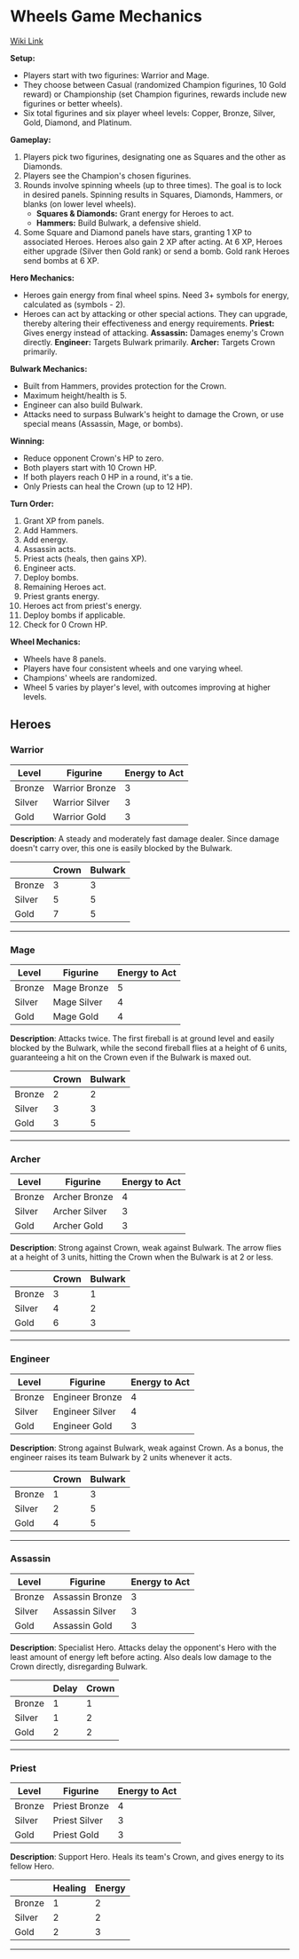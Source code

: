 # Wheels Game Mechanics

[Wiki Link](https://seaofstars.fandom.com/wiki/Wheels)

**Setup:**

- Players start with two figurines: Warrior and Mage.
- They choose between Casual (randomized Champion figurines, 10 Gold reward) or Championship (set Champion figurines, rewards include new figurines or better wheels).
- Six total figurines and six player wheel levels: Copper, Bronze, Silver, Gold, Diamond, and Platinum.

**Gameplay:**

1. Players pick two figurines, designating one as Squares and the other as Diamonds.
2. Players see the Champion's chosen figurines.
3. Rounds involve spinning wheels (up to three times). The goal is to lock in desired panels. Spinning results in Squares, Diamonds, Hammers, or blanks (on lower level wheels).
   - **Squares & Diamonds:** Grant energy for Heroes to act.
   - **Hammers:** Build Bulwark, a defensive shield.
4. Some Square and Diamond panels have stars, granting 1 XP to associated Heroes. Heroes also gain 2 XP after acting. At 6 XP, Heroes either upgrade (Silver then Gold rank) or send a bomb. Gold rank Heroes send bombs at 6 XP.

**Hero Mechanics:**

- Heroes gain energy from final wheel spins. Need 3+ symbols for energy, calculated as (symbols - 2).
- Heroes can act by attacking or other special actions. They can upgrade, thereby altering their effectiveness and energy requirements.
  **Priest:** Gives energy instead of attacking.
  **Assassin:** Damages enemy's Crown directly.
  **Engineer:** Targets Bulwark primarily.
  **Archer:** Targets Crown primarily.

**Bulwark Mechanics:**

- Built from Hammers, provides protection for the Crown.
- Maximum height/health is 5.
- Engineer can also build Bulwark.
- Attacks need to surpass Bulwark's height to damage the Crown, or use special means (Assassin, Mage, or bombs).

**Winning:**

- Reduce opponent Crown's HP to zero.
- Both players start with 10 Crown HP.
- If both players reach 0 HP in a round, it's a tie.
- Only Priests can heal the Crown (up to 12 HP).

**Turn Order:**

1. Grant XP from panels.
2. Add Hammers.
3. Add energy.
4. Assassin acts.
5. Priest acts (heals, then gains XP).
6. Engineer acts.
7. Deploy bombs.
8. Remaining Heroes act.
9. Priest grants energy.
10. Heroes act from priest's energy.
11. Deploy bombs if applicable.
12. Check for 0 Crown HP.

**Wheel Mechanics:**

- Wheels have 8 panels.
- Players have four consistent wheels and one varying wheel.
- Champions' wheels are randomized.
- Wheel 5 varies by player's level, with outcomes improving at higher levels.

## Heroes

### Warrior

| Level  | Figurine       | Energy to Act |
| ------ | -------------- | ------------- |
| Bronze | Warrior Bronze | 3             |
| Silver | Warrior Silver | 3             |
| Gold   | Warrior Gold   | 3             |

**Description**: A steady and moderately fast damage dealer. Since damage doesn't carry over, this one is easily blocked by the Bulwark.

|        | Crown | Bulwark |
| ------ | ----- | ------- |
| Bronze | 3     | 3       |
| Silver | 5     | 5       |
| Gold   | 7     | 5       |

---

### Mage

| Level  | Figurine    | Energy to Act |
| ------ | ----------- | ------------- |
| Bronze | Mage Bronze | 5             |
| Silver | Mage Silver | 4             |
| Gold   | Mage Gold   | 4             |

**Description**: Attacks twice. The first fireball is at ground level and easily blocked by the Bulwark, while the second fireball flies at a height of 6 units, guaranteeing a hit on the Crown even if the Bulwark is maxed out.

|        | Crown | Bulwark |
| ------ | ----- | ------- |
| Bronze | 2     | 2       |
| Silver | 3     | 3       |
| Gold   | 3     | 5       |

---

### Archer

| Level  | Figurine      | Energy to Act |
| ------ | ------------- | ------------- |
| Bronze | Archer Bronze | 4             |
| Silver | Archer Silver | 3             |
| Gold   | Archer Gold   | 3             |

**Description**: Strong against Crown, weak against Bulwark. The arrow flies at a height of 3 units, hitting the Crown when the Bulwark is at 2 or less.

|        | Crown | Bulwark |
| ------ | ----- | ------- |
| Bronze | 3     | 1       |
| Silver | 4     | 2       |
| Gold   | 6     | 3       |

---

### Engineer

| Level  | Figurine        | Energy to Act |
| ------ | --------------- | ------------- |
| Bronze | Engineer Bronze | 4             |
| Silver | Engineer Silver | 4             |
| Gold   | Engineer Gold   | 3             |

**Description**: Strong against Bulwark, weak against Crown. As a bonus, the engineer raises its team Bulwark by 2 units whenever it acts.

|        | Crown | Bulwark |
| ------ | ----- | ------- |
| Bronze | 1     | 3       |
| Silver | 2     | 5       |
| Gold   | 4     | 5       |

---

### Assassin

| Level  | Figurine        | Energy to Act |
| ------ | --------------- | ------------- |
| Bronze | Assassin Bronze | 3             |
| Silver | Assassin Silver | 3             |
| Gold   | Assassin Gold   | 3             |

**Description**: Specialist Hero. Attacks delay the opponent's Hero with the least amount of energy left before acting. Also deals low damage to the Crown directly, disregarding Bulwark.

|        | Delay | Crown |
| ------ | ----- | ----- |
| Bronze | 1     | 1     |
| Silver | 1     | 2     |
| Gold   | 2     | 2     |

---

### Priest

| Level  | Figurine      | Energy to Act |
| ------ | ------------- | ------------- |
| Bronze | Priest Bronze | 4             |
| Silver | Priest Silver | 3             |
| Gold   | Priest Gold   | 3             |

**Description**: Support Hero. Heals its team's Crown, and gives energy to its fellow Hero.

|        | Healing | Energy |
| ------ | ------- | ------ |
| Bronze | 1       | 2      |
| Silver | 2       | 2      |
| Gold   | 2       | 3      |

---
